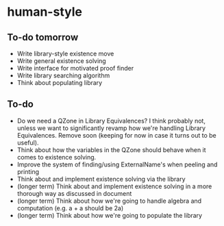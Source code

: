 # human-style
## To-do tomorrow
- Write library-style existence move
- Write general existence solving
- Write interface for motivated proof finder
- Write library searching algorithm
- Think about populating library

## To-do
- Do we need a QZone in Library Equivalences? I think probably not, unless we want to significantly revamp how we're handling Library Equivalences. Remove soon (keeping for now in case it turns out to be useful).
- Think about how the variables in the QZone should behave when it comes to existence solving.
- Improve the system of finding/using ExternalName's when peeling and printing
- Think about and implement existence solving via the library
- (longer term) Think about and implement existence solving in a more thorough way as discussed in document
- (longer term) Think about how we're going to handle algebra and computation (e.g. a + a should be 2a)
- (longer term) Think about how we're going to populate the library
